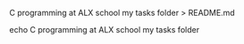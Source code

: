 C programming at ALX school my tasks folder > README.md

echo C programming at ALX school my tasks folder
